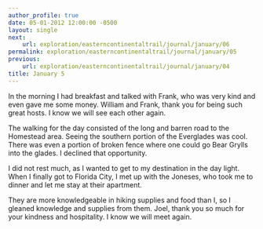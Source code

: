 ```yaml
---
author_profile: true
date: 05-01-2012 12:00:00 -0500
layout: single
next:
    url: exploration/easterncontinentaltrail/journal/january/06
permalink: exploration/easterncontinentaltrail/journal/january/05
previous:
    url: exploration/easterncontinentaltrail/journal/january/04
title: January 5
---
```

In the morning I had breakfast and talked with Frank, who was very kind and even gave me some money. William and Frank, thank you for being such great hosts. I know we will see each other again.

The walking for the day consisted of the long and barren road to the Homestead area. Seeing the southern portion of the Everglades was cool. There was even a portion of broken fence where one could go Bear Grylls into the glades. I declined that opportunity.

I did not rest much, as I wanted to get to my destination in the day light. When I finally got to Florida City, I met up with the Joneses, who took me to dinner and let me stay at their apartment.

They are more knowledgeable in hiking supplies and food than I, so I gleaned knowledge and supplies from them. Joel, thank you so much for your kindness and hospitality. I know we will meet again.
